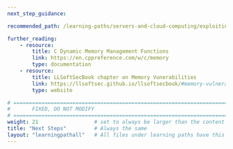 ```yaml
---
next_step_guidance:

recommended_path: /learning-paths/servers-and-cloud-computing/exploiting-stack-buffer-overflow-aarch64/ 

further_reading:
    - resource:
        title: C Dynamic Memory Management Functions
        link: https://en.cppreference.com/w/c/memory
        type: documentation
    - resource:
        title: LLSoftSecBook chapter on Memory Vunerabilities
        link: https://llsoftsec.github.io/llsoftsecbook/#memory-vulnerability-based-attacks
        type: website

# ================================================================================
#       FIXED, DO NOT MODIFY
# ================================================================================
weight: 21                  # set to always be larger than the content in this path, and one more than 'review'
title: "Next Steps"         # Always the same
layout: "learningpathall"   # All files under learning paths have this same wrapper
---
```

